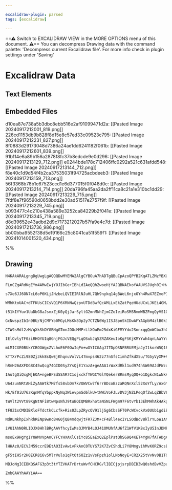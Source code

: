 ```yaml
---

excalidraw-plugin: parsed
tags: [excalidraw]

---
```

==⚠  Switch to EXCALIDRAW VIEW in the MORE OPTIONS menu of this document. ⚠== You can decompress Drawing data with the command palette: 'Decompress current Excalidraw file'. For more info check in plugin settings under 'Saving'


# Excalidraw Data
## Text Elements
## Embedded Files
d10ea87e738a5b3dbc8ebb516e2af91099471d2a: [[Pasted Image 20240917212001_819.png]]
226cd1153db9b828f8d15e8c57ed33c09523c795: [[Pasted Image 20240917212231_827.png]]
8f0883d29173048d7386a24ae1dd6241182f061b: [[Pasted Image 20240917212601_839.png]]
91b114e6a89b156a2878f8fc37b8edcde9e0d296: [[Pasted Image 20240917213129_712.png]]
e0244bde178c712406ffc0292a521c631afdd548: [[Pasted Image 20240917213144_712.png]]
f8e40c1d9d54f4b2ca37535031f94725acbdeeb3: [[Pasted Image 20240917213159_713.png]]
56f3368b78b1c67523ccd1e6d377015f0f048d0c: [[Pasted Image 20240917213214_714.png]]
20da796fa45aa2da2ff11ca8c21a1e310bc1dd29: [[Pasted Image 20240917213229_715.png]]
7fdf8e7f96590d0658bdd2e30ad51517e2757f9f: [[Pasted Image 20240917213229_745.png]]
b093477c4c210e438a589e3252ca84229b2f041e: [[Pasted Image 20240917213345_719.png]]
d8d39652e43adbd2d9c7173212027b57fa9e4c7d: [[Pasted Image 20240917213736_986.png]]
bb00bba9552f38d5e19166c25c8041ca51f559f1: [[Pasted Image 20241014001520_434.png]]

%%
## Drawing
```compressed-json
N4KAkARALgngDgUwgLgAQQQDwMYEMA2AlgCYBOuA7hADTgQBuCpAzoQPYB2KqATLZMzYBXUtiRoIACyhQ4zZAHoFAc0JRJQgEYA6bGwC2CgF7N6hbEcK4OCtptbErHALRY8RMpWdx8Q1TdIEfARcZgRmBShcZQUebQBmbQAGGjoghH0EDihmbgBtcDBQMBLoeHF0Qn1opH5SxhZ2LjQeAA46yAbWTgA5TjFueIBOABYARgB2VumxjohCDmIsbghc

FLnCZgARdKgEYm4AMwIwjYOJIbGe+IBhLdIAeQQhZwoeHjYAJQBNAEkofAAUVSJUgh0I+HwAGVYMEVoIPCDSswoKQ2ABrBAAdRI6m4fEKAlRGIQMJgcIkCJISMgaL8kg44VyaFmhIgbDguGwahg3DGSSSc2sygpqEFbMw3GcADYRol4vEJkNpZdJtKJvF2mzeWhnCMeEltG14tLpTwhq1LiMJiMRnMUWjMTc2Pg2KQVqjrMxOYFsjSIJouejlHTF

s7Xe6JJ6ON7cL6oP6KLjJHzbeLQVIEIRlNJuHL7Qh9nykq14gBWeL6njxOYh4RwX7EZmoPIAXTmh3ImUb3A4Qkhc1DxEZzGbfYHbM0wkWgOCmWyzbbcyEcGIuD251Qkx40rLSr3ZZ4h7mRA46N7/fwJ7Y2Exm+O+FObJR66EzYgiEWC2U/vBwR7EjEPyIStBMCAaq0uBlpo8TEJo2CtAgmiaGWYzSggPC4IclxJEMowTGMxCYf6zDuBUBSgmArKU

WMhKtoUAC+dTFKUsCICsVQ1P6XRNNwQzpvUTDdBwfQcAMLLxEkZatPqeHUaUCxLJKEi4GM/qbDswQbkcJwIGcKwAFL4AAggA4gAEgAQreYzorgPTGdycAAI4ANIUKQ9C/hC0KwhUEBUgc9rEpiOLEHiLTBY6pJ+fCLrUoOwg5iOzbyZAHJcjyxYCZAwqijlEDKagMoVto25jGWpqmmWUk1tqUo8Pq2iHmWowGhMFaHqBUUkuGboeuQMY+lkCZzIG

t51kIYYuv1UaDbG8aJsmxZjK0yQjJarSyltG2mnMkhZjmCZoIeiRoSMSRmmWBZFmgQyVS10oKrWdINk2+Ttmyna4N2m7jlebJDilF4ThmU5TcQs4ZCNi6fRmK5rtpLITDu0kCq0SQTBM0ongs55oP9163rdqAPk+GYvlAb4rJ+jgcD+HYQggAHoO80rYEBFWwZoQyaK0bSHK0QFlggrTYHu+wKtguGndg+4kWR+SElRHRUXRjHMWybH+Zxyi1GyP

GcNwspzIbIn9BU/NjCMFYo0MGyLMsKk8Op2y7CTZN6Wy1ISJ8pnSkIDwAFYAGpbM4zlB0k3xQlCBnCBQQiEN5kJkqKAXxUFz4hdiy2Rdn0Vp/5gX+nSyVMnycwZdysDZUK9P5XMRVPWWCRPfyl3jKMlVzDqxVjO82j81tZaHiMFoqqMPVOjNkboNGC0jf643BkOfVz9A83DX6cxJuFKYtMq2jjO81omh1PAo/th25id1ZlbKl1Hjdm7vHhF0bWlE

CTW9sMdl2zM/qXkShDYGBNgGTmnJDOcMMPrLlXOuEm25dxKiGFMYYdo2SnnxqgQmWCbx3h0o+L2FMohU3fLTb8KdAErFaIcEspYiKXA1EkDaxAILSlwI1XACBCLEDNOMVaPB6HSjGJoBWBByLKzSmrUE9EShMUKCxSA2sOLVD1txISvEWhagzGbUS4lUDjErFMGWDslIrFwPEV2mkEBI1JrpfSFxzIAH1MAAEURjmTgFsDghx1T0AAGJQAAApwQm

IElOvlyTF0ziRHOYUIq8GnjFGJcVEQgPLqOSubJq5ZRZAKeuIoKgFSKjKMYYwh4qnLAaYYo9R69zzB1I0PA0KTCGO8c0FYUnrwGl6beo1JxBkmtNCMfShpxiXrvPORisbNSxhVRqlozS7kwRmA62Zb6oFOg/C6V0X7cCxtKS0+pxgvXrI2P+X0AEszwRmIGFdwGg1KODGcMCFxwLZAjRBm5kF7gtPxLG10sF4xBgDDMrpib3kcdnV8FCsh0wZl9J

mLMICXE0BUkYCBOGWgxZVLhoE6F0OwIqPm+wOYICGAgJITDpQSNFBRUEMjaJyI1korW5Q1FcVNloo2BS6p6N5ebMSFRJgmjGCY1p5inboFwCMGx7toXEKcegGAPRNCkAALIPDgFiSQDx6AAFVUIjDCNgLYnwQ5RKLukhKBcSSJIPsk+1mIbWUjiZkhkjytxV05DXPuHcimNwlHyJ60ojQESxpWE1rRJiNN1KI5qlUbYqjTIs3RyIc69Lmv0yZO8h

kTTXrPcZi980Zj3kk8sQwEjKhqnuVolVL47mvps462z77nSfsCimhZfkdX5u/TG5yVyXM+Rmb6v0wUgMWGA3BECwZQKhvOHIY7SjfPsX8jGmNhjTFxmeKd+CoVEPJpmuFNMEVUMZv+TcGAkiNRGJoJYkwxYEUapdQ4hxpbmkwoeMY2B25YWIMQMsG16VSJoqrFlJR5FgEUSUZRZR2ISF1vrQVjQ+WoCxjy9DwrDGXHiBUs0z9vaOyKqsMsCqtIex

hRmH26AXFDG8C45wQcg74GID0SyZYsQjE1YazA+geAAA1rWxXdRkl1ud974hSW69AJdPWzq/nk2uBSCp5RKU3YsGpj7mkuEMYYjVqzdtKH3M0lS9xPWxraGq7wJg9OLTmiZi0xrDKLWMpzpbBnlpmSaAqGyjqDGlAVMISCOo1QMyqezbIf6jrQEua5P0aFPPBaUB52SUtjUXe8ld8W4ZroQRulGu4t3Y2OQSCFoLMuHsIWgT2wUz0SEofTahqLBY

IAutgQiQxgMjEOA+ngeBFSdSSAR7C1ojxckfYWGCYGlYQekerBRmsMyqOQ+o1DgkcN1wNkKgxFR1QChVLbaVZHcB0o2G7KjSqT2QDoxAT4khDUuMkFsMsygHgwCmoEyQpk2A9ChCEiYhxRNpPE3a0h0VHUyck3JjOEn7lJS9Rln1uS/X5K3IUtkGnuClL5AaOIrSKwEeJxK1a8b+4lm0PxAzFoB6sIbfECrmborZvnlvPN3mXluagWzzeuaXNsgr

U64zunNRtAHiZyAAWtk7M7fs58vbDm7kVOWVCw7f6rrBDcoBzzaRQNnXcl52XoYfLy/AxGYXUalcvjbPdOCjeQEhbVhxyrYXkPPV+FrV7kvoEqocBUxzNBTAxf+i+8RsAczGNi4gioJhJAqvQ+hbCkjYDm/F6RkGluwZW6xTl63uW7e2ydKXDA9sWzzNWWUp8v6KRlasCYlG7HUbd7Rm9Rh3Fi2ERwYeHADLGWtr8HoT2KAPFB+nBTknof50hySO

Hk/Ef0iU76zKqnMfqYbppkNyNq3WievpmSd6lkU+tNWiVoFJLvDVJjNZLPeqOfZwLqZBbV684f/z5zz+fPSZL2tLaypWlTRyov4Zc205dH4Fce0SZWlyxVoapLQNc4sWx8ttcktbl500sDdvVHcAwTdl0rl4ZCsrcSsBR49ZRb8ncqs509cIBncW9bsAoyFqYmsL1vdkVr0VgDQ1wlRpRjgbZcAuE1xhFDgKk8Au8xhVIEACMkh4I+FzR08WxM9F

tWVlt2VVt89KgNtNFi8twNpsNhJ9tuBQIQMBRxhotaNSNLFWgm97F6tvYb13EhMHhAk4AkgDIYBiAg4thNBTIsR0RmAQ4DIjBPhIkr1okJ8PUp8ZlmciRC4xN5NIjF8slUoV9/UdsMwcc0A8cWQKk1onpWEQMKpn0YiIA+4SoRgh4KkmcLpLQNRzC78Z4PNH9P8y1udC038miP8vMlof8tw2h/Mb4219R6iBAlc0BFQtoBQ8IBVShYt3pzdEtJ1q

tF8Z1sCMDIBXloFTdctkCLcfk+Ris0ZLpZRycQV91ljSg6CbsSFT0PcWCvckVx0UUb1gdiB2tgda1+JiBLppJH0iIpCkhcBgMiiwJL49xsIQd7RFYM8FsaJs84MigOUkNNDC80NhI8wKCy8cNDCWQQNdxzRSDTtLEhgbD6Cbi7sb0B9TJNADJSAkhlARh9A2AhNjIBQYBvh0QegXEehx9YkEcGipMkkSiHQ594j4cIdMCl9vVlN0c19A1sdN9cct

NdRLNkhpIxhRhRENp9wKcB4G0jQB4mdqwjtFR7ZJM+cF4Bll4ecIYLSOdBdv8klrYLoW1AtD5S9QtflQJxhbRdxS85iCDSgJ1fccD0sxx1jcCIYl1YEFjCDLc+1rcBQjxJgv5sED0IUCEySGs7j0BmtHigzniVhNBcITEJhsARhsBWkkgOtNQoJLQpCjxBtcAZI35NBhFWFo8FDGUShmV4Tc8VEND5gtD9DtFtkM1Ohy8RVBhA8DNtSiSVJLJSTr

iVUIAhN0RLIDJX0HhlBRgAAVfhcyIwMsQJMYB4LOJ41OMUhfAU6fZ1WfV1K8xIyU5InJDMFTANLHDIxUrI5Urcc/Y+aYO9JnaSe6KVeqHI+PbQO2aSePfiTGM0BzToy0zna09o209/ZCh00oYXQ5BUY+TGZNRswPTE0A7gcAvZYjKAr00eaYdUGYyAAMrXCAYM9AmgsM9M43KMnLQMyAddYgtGI8URE0e3Dip3TM5c93Zg3M1g/MsEQswCIWYYfE

msoEx9HgYgIYOWMVVpAnCYFCYHXAKlCsiYc85EaExQ2EplPstQhSG9Q4KET4YgN7fATADgA1cyG4M8uOFxHgIOT4f0NbFEjRX894XCKC50rpAUXI0vMoiqCYbQcghtCsC0aYWNeiiAHCnI0scK00aYE0DGUeEiwY42XcIePZRUdqUbAeINLfe8hAO0p/VojYm00ZWaZo7osI+fJ82Ih1aI2TR8/k/XKUlHGU1fD8gqRi2MoMnXUS+YSwlSG4UuLA

lHHAz0/ECVJM59ccrE9EtAO3IvAwivFkAnC0TUYS72K7ZvCShdLi7Y8MmgvihMvK0RZ9csESi4sSo9OrGjW4qSj8GS1rG9ZCAUZCQy0eYRTUYDXhS4U0SsssBCDsvAVCQ4UeIYEQrspQuElQ2DcAOGVYOAOAGERBbgFiaAA6TIFYNcUgc8OoBgQgBACgSyFq4gPnAAYg/Q5shMKAgGwBEHjH+AyBhFZ3f1ZujzFs2x5r5pGgFv0CZrQtao3kwq/0

gF5tIH5r2H0ECR8i6v5MlrVulo1qFt6t6OZz1vVsFpzh1olLNoNoyE+CR2X25tVvNv0B1TGvSJVqluyBlsCU4CgECR+ghD7hMxtu9o1t9uyChEICMAqANFpudttv0F3KwCgGMiIGUGaHQGCEOC51DqgBlqJtIFTrVrYAoAOiBI4rzplsBEWGMhLrLpCBvTjDRCoFptIjREhBExOjQiHjvTQi6kujQXkgCmwA7vwG+D4kkjKgM2MxnptA1NpqMDYA

MBJoNgICEBKQSAFG3p3t3tYTZVKATrDrtuWvfCHCRG/lIBICjpjsrpDBIDZwQ0shdBvVZpuCGHfvfv9E+AQGUH7DjBWFZsBC2GAeAYgAPs9v1sjpzh1SgCaHutSw/ECDMGEGYFMivuIBvoqCN2YoAR/sdivpazQAQyyFwE0GCE3FRA3rmGwCIDgG4CofJIgA4CSwYdIGodySEABAWAqEYYgfZE0CDgQGwByChBYbgE1TYCWBrrIYoePQQHADg2Yq

ZmbGAAYhAAYiAA==
```
%%